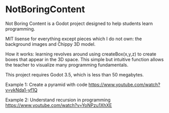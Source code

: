 # NotBoringContent
Not Boring Content is a Godot project designed to help students learn programming.

MIT lisense for everything except pieces which I do not own: the background images and Chippy 3D model.


How it works: learning revolves around using createBox(x,y,z) to create boxes that appear in the 3D space.
This simple but intuitive function allows the teacher to visualize many programming fundamentals. 

This project requires Godot 3.5, which is less than 50 megabytes. 

Example 1:  Create a pyramid with code
https://www.youtube.com/watch?v=ykNda1-yf1Q

Example 2: Understand recursion in programming
https://www.youtube.com/watch?v=YoNPzu1XhXE

